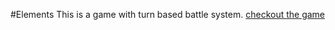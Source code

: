 #Elements
This is a game with turn based battle system.
[checkout the game](https://elegant-fox-4a136b.netlify.app/)